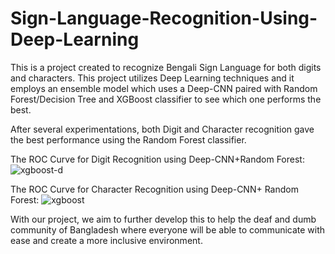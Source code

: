 # Sign-Language-Recognition-Using-Deep-Learning

This is a project created to recognize Bengali Sign Language for both digits and characters.
This project utilizes Deep Learning techniques and it employs an ensemble model which uses a Deep-CNN paired with Random Forest/Decision Tree and XGBoost classifier to see which one performs the best. 

After several experimentations, both Digit and Character recognition gave the best performance using the Random Forest classifier. 

The ROC Curve for Digit Recognition using Deep-CNN+Random Forest:
![xgboost-d](https://user-images.githubusercontent.com/66533777/227592141-1e93bd58-b9f3-4744-8f97-77c83fad81d2.png)

The ROC Curve for Character Recognition using Deep-CNN+ Random Forest:
![xgboost](https://user-images.githubusercontent.com/66533777/227592352-4cba25e3-a5da-4171-8a9b-fa957ca55d37.png)

With our project, we aim to further develop this to help the deaf and dumb community of Bangladesh where everyone will be able to communicate with ease and create a more inclusive environment.
